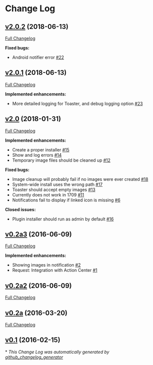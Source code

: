 # Change Log

## [v2.0.2](https://github.com/BobVul/GrowlToToast/tree/v2.0.2) (2018-06-13)
[Full Changelog](https://github.com/BobVul/GrowlToToast/compare/v2.0.1...v2.0.2)

**Fixed bugs:**

- Android notifier error [\#22](https://github.com/BobVul/GrowlToToast/issues/22)

## [v2.0.1](https://github.com/BobVul/GrowlToToast/tree/v2.0.1) (2018-06-13)
[Full Changelog](https://github.com/BobVul/GrowlToToast/compare/v2.0...v2.0.1)

**Implemented enhancements:**

- More detailed logging for Toaster, and debug logging option [\#23](https://github.com/BobVul/GrowlToToast/issues/23)

## [v2.0](https://github.com/BobVul/GrowlToToast/tree/v2.0) (2018-01-31)
[Full Changelog](https://github.com/BobVul/GrowlToToast/compare/v0.2a3...v2.0)

**Implemented enhancements:**

- Create a proper installer [\#15](https://github.com/BobVul/GrowlToToast/issues/15)
- Show and log errors [\#14](https://github.com/BobVul/GrowlToToast/issues/14)
- Temporary image files should be cleaned up [\#12](https://github.com/BobVul/GrowlToToast/issues/12)

**Fixed bugs:**

- Image cleanup will probably fail if no images were ever created [\#18](https://github.com/BobVul/GrowlToToast/issues/18)
- System-wide install uses the wrong path [\#17](https://github.com/BobVul/GrowlToToast/issues/17)
- Toaster should accept empty images [\#13](https://github.com/BobVul/GrowlToToast/issues/13)
- Currently does not work in 1709 [\#11](https://github.com/BobVul/GrowlToToast/issues/11)
- Notifications fail to display if linked icon is missing [\#6](https://github.com/BobVul/GrowlToToast/issues/6)

**Closed issues:**

- Plugin installer should run as admin by default [\#16](https://github.com/BobVul/GrowlToToast/issues/16)

## [v0.2a3](https://github.com/BobVul/GrowlToToast/tree/v0.2a3) (2016-06-09)
[Full Changelog](https://github.com/BobVul/GrowlToToast/compare/v0.2a2...v0.2a3)

**Implemented enhancements:**

- Showing images in notification [\#2](https://github.com/BobVul/GrowlToToast/issues/2)
- Request: Integration with Action Center [\#1](https://github.com/BobVul/GrowlToToast/issues/1)

## [v0.2a2](https://github.com/BobVul/GrowlToToast/tree/v0.2a2) (2016-06-09)
[Full Changelog](https://github.com/BobVul/GrowlToToast/compare/v0.2a...v0.2a2)

## [v0.2a](https://github.com/BobVul/GrowlToToast/tree/v0.2a) (2016-03-20)
[Full Changelog](https://github.com/BobVul/GrowlToToast/compare/v0.1...v0.2a)

## [v0.1](https://github.com/BobVul/GrowlToToast/tree/v0.1) (2016-02-15)


\* *This Change Log was automatically generated by [github_changelog_generator](https://github.com/skywinder/Github-Changelog-Generator)*